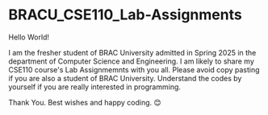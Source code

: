 # BRACU_CSE110_Lab-Assignments

Hello World!

I am the fresher student of BRAC University admitted in Spring 2025 in the department of Computer Science and Engineering. I am likely to share my CSE110 course's Lab Assignmemnts with you all. Please avoid copy pasting if you are also a student of BRAC University. Understand the codes by yourself if you are really interested in programming.

Thank You. Best wishes and happy coding. 😊
